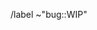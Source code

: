 <!-- Start your MR title with "WIP: " and indicate what it does -->

<!-- Indicate which issue your MR fixes by adding "Fix #[issue number]" -->


<!-- Don't remove the following line -->
/label ~"bug::WIP"

